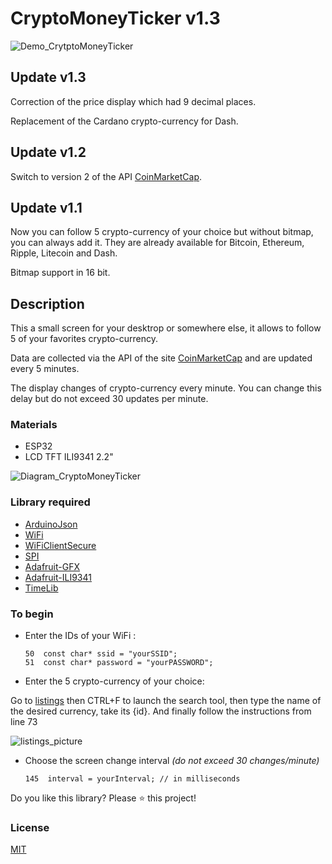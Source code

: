 # CryptoMoneyTicker v1.3

![Demo_CrytptoMoneyTicker](https://github.com/mnett0/CryptoMoneyTicker/blob/master/medias/demo.gif)

## Update v1.3

Correction of the price display which had 9 decimal places.

Replacement of the Cardano crypto-currency for Dash.

## Update v1.2

Switch to version 2 of the API [CoinMarketCap](https://coinmarketcap.com).

## Update v1.1

Now you can follow 5 crypto-currency of your choice but without bitmap, you can always add it. They are already available for Bitcoin, Ethereum, Ripple, Litecoin and Dash.

Bitmap support in 16 bit.

## Description

This a small screen for your desktrop or somewhere else, it allows to follow 5 of your favorites crypto-currency.

Data are collected via the API of the site [CoinMarketCap](https://coinmarketcap.com) and are updated every 5 minutes.

The display changes of crypto-currency every minute. You can change this delay but do not exceed 30 updates per minute.

### Materials

* ESP32
* LCD TFT ILI9341 2.2"

![Diagram_CryptoMoneyTicker](https://github.com/mnett0/CryptoMoneyTicker/blob/master/medias/Schema_Cryptho_Ticker.jpg)

### Library required

* [ArduinoJson](https://github.com/bblanchon/ArduinoJson)
* [WiFi](https://github.com/espressif/arduino-esp32/tree/master/libraries/WiFi)
* [WiFiClientSecure](https://github.com/espressif/arduino-esp32/tree/master/libraries/WiFiClientSecure)
* [SPI](https://github.com/espressif/arduino-esp32/tree/master/libraries/SPI)
* [Adafruit-GFX](https://github.com/adafruit/Adafruit-GFX-Library)
* [Adafruit-ILI9341](https://github.com/adafruit/Adafruit_ILI9341)
* [TimeLib](https://github.com/PaulStoffregen/Time)

### To begin

* Enter the IDs of your WiFi :

      50  const char* ssid = "yourSSID";
      51  const char* password = "yourPASSWORD";

* Enter the 5 crypto-currency of your choice:

Go to [listings](https://api.coinmarketcap.com/v2/listings/) then CTRL+F to launch the search tool, then type the name of the desired currency, take its {id}.
And finally follow the instructions from line 73

![listings_picture](https://github.com/mnett0/CryptoMoneyTicker/blob/master/medias/listings.jpg)

* Choose the screen change interval *(do not exceed 30 changes/minute)*

      145  interval = yourInterval; // in milliseconds


Do you like this library? Please :star: this project!

### License

[MIT](https://github.com/mnett0/CryptoMoneyTicker/blob/master/LICENSE.md)
